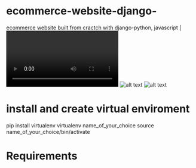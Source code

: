 # ecommerce-website-django-
ecommerce website built from cractch with django-python, javascript
[![Watch the video](https://donaldprogrammeur.com/wp-content/uploads/2022/04/django-2022-04-13_21.52.14.mp4)
![alt text](http://url/to/img.png)
![alt text](http://url/to/img.png)

# install and create virtual enviroment

pip install virtualenv
virtualenv name_of_your_choice
source name_of_your_choice/bin/activate

# Requirements

